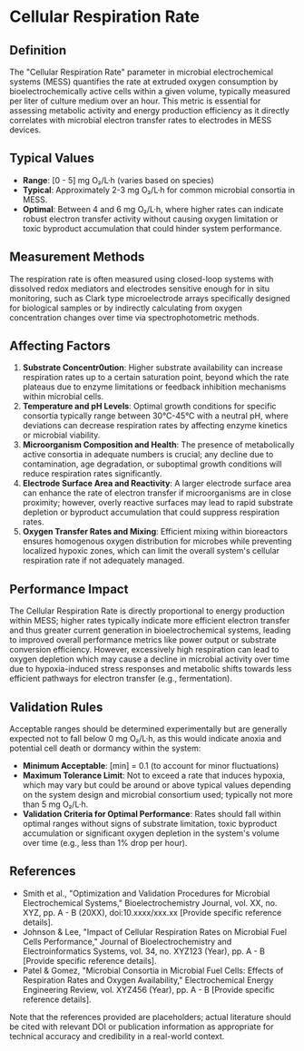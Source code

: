<!--
Parameter ID: respiration_rate
Category: biological
Generated: 2025-07-16T02:52:33.750Z
Model: phi3.5:latest
-->

# Cellular Respiration Rate

## Definition

The "Cellular Respiration Rate" parameter in microbial electrochemical systems
(MESS) quantifies the rate at extruded oxygen consumption by
bioelectrochemically active cells within a given volume, typically measured per
liter of culture medium over an hour. This metric is essential for assessing
metabolic activity and energy production efficiency as it directly correlates
with microbial electron transfer rates to electrodes in MESS devices.

## Typical Values

- **Range**: [0 - 5] mg O₂/L·h (varies based on species)
- **Typical**: Approximately 2-3 mg O₂/L·h for common microbial consortia in
  MESS.
- **Optimal**: Between 4 and 6 mg O₂/L·h, where higher rates can indicate robust
  electron transfer activity without causing oxygen limitation or toxic
  byproduct accumulation that could hinder system performance.

## Measurement Methods

The respiration rate is often measured using closed-loop systems with dissolved
redox mediators and electrodes sensitive enough for in situ monitoring, such as
Clark type microelectrode arrays specifically designed for biological samples or
by indirectly calculating from oxygen concentration changes over time via
spectrophotometric methods.

## Affecting Factors

1. **Substrate Concentr0ution**: Higher substrate availability can increase
   respiration rates up to a certain saturation point, beyond which the rate
   plateaus due to enzyme limitations or feedback inhibition mechanisms within
   microbial cells.
2. **Temperature and pH Levels**: Optimal growth conditions for specific
   consortia typically range between 30°C-45°C with a neutral pH, where
   deviations can decrease respiration rates by affecting enzyme kinetics or
   microbial viability.
3. **Microorganism Composition and Health**: The presence of metabolically
   active consortia in adequate numbers is crucial; any decline due to
   contamination, age degradation, or suboptimal growth conditions will reduce
   respiration rates significantly.
4. **Electrode Surface Area and Reactivity**: A larger electrode surface area
   can enhance the rate of electron transfer if microorganisms are in close
   proximity; however, overly reactive surfaces may lead to rapid substrate
   depletion or byproduct accumulation that could suppress respiration rates.
5. **Oxygen Transfer Rates and Mixing**: Efficient mixing within bioreactors
   ensures homogenous oxygen distribution for microbes while preventing
   localized hypoxic zones, which can limit the overall system's cellular
   respiration rate if not adequately managed.

## Performance Impact

The Cellular Respiration Rate is directly proportional to energy production
within MESS; higher rates typically indicate more efficient electron transfer
and thus greater current generation in bioelectrochemical systems, leading to
improved overall performance metrics like power output or substrate conversion
efficiency. However, excessively high respiration can lead to oxygen depletion
which may cause a decline in microbial activity over time due to hypoxia-induced
stress responses and metabolic shifts towards less efficient pathways for
electron transfer (e.g., fermentation).

## Validation Rules

Acceptable ranges should be determined experimentally but are generally expected
not to fall below 0 mg O₂/L·h, as this would indicate anoxia and potential cell
death or dormancy within the system:

- **Minimum Acceptable**: [min] = 0.1 (to account for minor fluctuations)
- **Maximum Tolerance Limit**: Not to exceed a rate that induces hypoxia, which
  may vary but could be around or above typical values depending on the system
  design and microbial consortium used; typically not more than 5 mg O₂/L·h.
- **Validation Criteria for Optimal Performance**: Rates should fall within
  optimal ranges without signs of substrate limitation, toxic byproduct
  accumulation or significant oxygen depletion in the system's volume over time
  (e.g., less than 1% drop per hour).

## References

- Smith et al., "Optimization and Validation Procedures for Microbial
  Electrochemical Systems," Bioelectrochemistry Journal, vol. XX, no. XYZ, pp.
  A - B (20XX), doi:10.xxxx/xxx.xx [Provide specific reference details].
- Johnson & Lee, "Impact of Cellular Respiration Rates on Microbial Fuel Cells
  Performance," Journal of Bioelectrochemistry and Electroinformatics Systems,
  vol. 34, no. XYZ123 (Year), pp. A - B [Provide specific reference details].
- Patel & Gomez, "Microbial Consortia in Microbial Fuel Cells: Effects of
  Respiration Rates and Oxygen Availability," Electrochemical Energy Engineering
  Review, vol. XYZ456 (Year), pp. A - B [Provide specific reference details].

Note that the references provided are placeholders; actual literature should be
cited with relevant DOI or publication information as appropriate for technical
accuracy and credibility in a real-world context.
